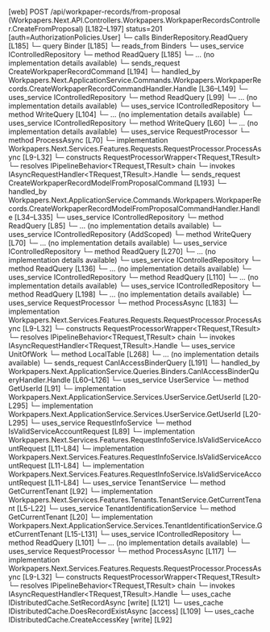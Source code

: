 [web] POST /api/workpaper-records/from-proposal  (Workpapers.Next.API.Controllers.Workpapers.WorkpaperRecordsController.CreateFromProposal)  [L182–L197] status=201 [auth=AuthorizationPolicies.User]
  └─ calls BinderRepository.ReadQuery [L185]
  └─ query Binder [L185]
    └─ reads_from Binders
  └─ uses_service IControlledRepository<Binder>
    └─ method ReadQuery [L185]
      └─ ... (no implementation details available)
  └─ sends_request CreateWorkpaperRecordCommand [L194]
    └─ handled_by Workpapers.Next.ApplicationService.Commands.Workpapers.WorkpaperRecords.CreateWorkpaperRecordCommandHandler.Handle [L36–L149]
      └─ uses_service IControlledRepository<Binder>
        └─ method ReadQuery [L99]
          └─ ... (no implementation details available)
      └─ uses_service IControlledRepository<LoanMatrix>
        └─ method WriteQuery [L104]
          └─ ... (no implementation details available)
      └─ uses_service IControlledRepository<WorkpaperRecord>
        └─ method WriteQuery [L60]
          └─ ... (no implementation details available)
      └─ uses_service RequestProcessor
        └─ method ProcessAsync [L70]
          └─ implementation Workpapers.Next.Services.Features.Requests.RequestProcessor.ProcessAsync [L9-L32]
            └─ constructs RequestProcessorWrapper<TRequest,TResult>
            └─ resolves IPipelineBehavior<TRequest,TResult> chain
            └─ invokes IAsyncRequestHandler<TRequest,TResult>.Handle
  └─ sends_request CreateWorkpaperRecordModelFromProposalCommand [L193]
    └─ handled_by Workpapers.Next.ApplicationService.Commands.Workpapers.WorkpaperRecords.CreateWorkpaperRecordModelFromProposalCommandHandler.Handle [L34–L335]
      └─ uses_service IControlledRepository<BinderRecordTemplate>
        └─ method ReadQuery [L85]
          └─ ... (no implementation details available)
      └─ uses_service IControlledRepository<RecordStatus> (AddScoped)
        └─ method WriteQuery [L70]
          └─ ... (no implementation details available)
      └─ uses_service IControlledRepository<RollOverRecord>
        └─ method ReadQuery [L270]
          └─ ... (no implementation details available)
      └─ uses_service IControlledRepository<SourceAccount>
        └─ method ReadQuery [L136]
          └─ ... (no implementation details available)
      └─ uses_service IControlledRepository<WorkpaperRecordTemplate>
        └─ method ReadQuery [L110]
          └─ ... (no implementation details available)
      └─ uses_service IControlledRepository<Worksheet>
        └─ method ReadQuery [L198]
          └─ ... (no implementation details available)
      └─ uses_service RequestProcessor
        └─ method ProcessAsync [L183]
          └─ implementation Workpapers.Next.Services.Features.Requests.RequestProcessor.ProcessAsync [L9-L32]
            └─ constructs RequestProcessorWrapper<TRequest,TResult>
            └─ resolves IPipelineBehavior<TRequest,TResult> chain
            └─ invokes IAsyncRequestHandler<TRequest,TResult>.Handle
      └─ uses_service UnitOfWork
        └─ method LocalTable [L268]
          └─ ... (no implementation details available)
  └─ sends_request CanIAccessBinderQuery [L191]
    └─ handled_by Workpapers.Next.ApplicationService.Queries.Binders.CanIAccessBinderQueryHandler.Handle [L60–L126]
      └─ uses_service UserService
        └─ method GetUserId [L91]
          └─ implementation Workpapers.Next.ApplicationService.Services.UserService.GetUserId [L20-L295]
          └─ implementation Workpapers.Next.ApplicationService.Services.UserService.GetUserId [L20-L295]
      └─ uses_service RequestInfoService
        └─ method IsValidServiceAccountRequest [L89]
          └─ implementation Workpapers.Next.Services.Features.RequestInfoService.IsValidServiceAccountRequest [L11-L84]
          └─ implementation Workpapers.Next.Services.Features.RequestInfoService.IsValidServiceAccountRequest [L11-L84]
          └─ implementation Workpapers.Next.Services.Features.RequestInfoService.IsValidServiceAccountRequest [L11-L84]
      └─ uses_service TenantService
        └─ method GetCurrentTenant [L92]
          └─ implementation Workpapers.Next.Services.Features.Tenants.TenantService.GetCurrentTenant [L5-L22]
            └─ uses_service TenantIdentificationService
              └─ method GetCurrentTenant [L20]
                └─ implementation Workpapers.Next.ApplicationService.Services.TenantIdentificationService.GetCurrentTenant [L15-L131]
      └─ uses_service IControlledRepository<Binder>
        └─ method ReadQuery [L101]
          └─ ... (no implementation details available)
      └─ uses_service RequestProcessor
        └─ method ProcessAsync [L117]
          └─ implementation Workpapers.Next.Services.Features.Requests.RequestProcessor.ProcessAsync [L9-L32]
            └─ constructs RequestProcessorWrapper<TRequest,TResult>
            └─ resolves IPipelineBehavior<TRequest,TResult> chain
            └─ invokes IAsyncRequestHandler<TRequest,TResult>.Handle
      └─ uses_cache IDistributedCache.SetRecordAsync [write] [L121]
      └─ uses_cache IDistributedCache.DoesRecordExistAsync [access] [L109]
      └─ uses_cache IDistributedCache.CreateAccessKey [write] [L92]

